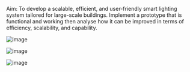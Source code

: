 Aim: To develop a scalable, efficient, and user-friendly smart lighting system tailored for large-scale buildings. Implement a prototype that is functional and working then analyse how it can be improved in terms of efficiency, scalability, and capability. 

![image](https://github.com/PeterP22/IoT-Smart-Lighting-Proto-Type/assets/61686397/71fbfcdd-2b55-4175-b7e6-94d87e3857df)

![image](https://github.com/PeterP22/IoT-Smart-Lighting-Proto-Type/assets/61686397/e9e75fdc-ed56-4f2b-b917-acf3b52bb17f)

![image](https://github.com/PeterP22/IoT-Smart-Lighting-Proto-Type/assets/61686397/69a3b48b-e5a1-4d1b-8303-10ad7c5b867a)




